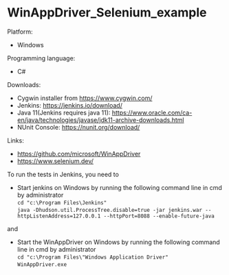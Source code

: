 # WinAppDriver_Selenium_example

Platform:
- Windows

Programming language:
- C#

Downloads:
- Cygwin installer from https://www.cygwin.com/
- Jenkins: https://jenkins.io/download/
- Java 11(Jenkins requires java 11): https://www.oracle.com/ca-en/java/technologies/javase/jdk11-archive-downloads.html
- NUnit Console: https://nunit.org/download/


Links:
- https://github.com/microsoft/WinAppDriver
- https://www.selenium.dev/


To run the tests in Jenkins, you need to

- Start jenkins on Windows by running the following command line in cmd by administrator   
```cd "c:\Program Files\Jenkins"```       
```java -Dhudson.util.ProcessTree.disable=true -jar jenkins.war --httpListenAddress=127.0.0.1 --httpPort=8088 --enable-future-java```  

and

- Start the WinAppDriver on Windows by running the following command line in cmd by administrator   
```cd "c:\Program Files\"Windows Application Driver"```   
```WinAppDriver.exe```